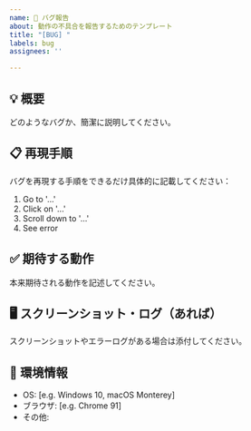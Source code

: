```yaml
---
name: 🐛 バグ報告
about: 動作の不具合を報告するためのテンプレート
title: "[BUG] "
labels: bug
assignees: ''

---
```


## 💡 概要

どのようなバグか、簡潔に説明してください。

## 📋 再現手順

バグを再現する手順をできるだけ具体的に記載してください：

1. Go to '...'
2. Click on '...'
3. Scroll down to '...'
4. See error

## ✅ 期待する動作

本来期待される動作を記述してください。

## 🖥️ スクリーンショット・ログ（あれば）

スクリーンショットやエラーログがある場合は添付してください。

## 🧩 環境情報

- OS: [e.g. Windows 10, macOS Monterey]
- ブラウザ: [e.g. Chrome 91]
- その他:

